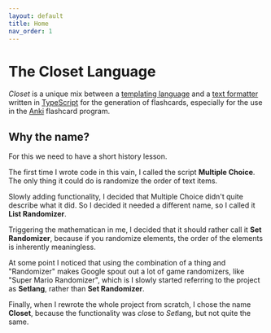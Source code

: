 ```yaml
---
layout: default
title: Home
nav_order: 1
---
```


# The Closet Language

*Closet* is a unique mix between a [templating language](https://en.wikipedia.org/wiki/Template_processor) and a [text formatter]() written in [TypeScript](https://www.typescriptlang.org/) for the generation of flashcards, especially for the use in the [Anki](https://apps.ankiweb.net/) flashcard program.

## Why the name?

For this we need to have a short history lesson.

The first time I wrote code in this vain, I called the script __Multiple Choice__.
The only thing it could do is randomize the order of text items.

Slowly adding functionality, I decided that Multiple Choice didn't quite describe what it did.
So I decided it needed a different name, so I called it __List Randomizer__.

Triggering the mathematican in me, I decided that it should rather call it __Set Randomizer__, because if you randomize elements, the order of the elements is inherently meaningless.

At some point I noticed that using the combination of a thing and "Randomizer" makes Google spout out a lot of game randomizers, like "Super Mario Randomizer", which is I slowly started referring to the project as __Setlang__, rather than __Set Randomizer__.

Finally, when I rewrote the whole project from scratch, I chose the name __Closet__, because the functionality was *clo*se to *Set*lang, but not quite the same.
